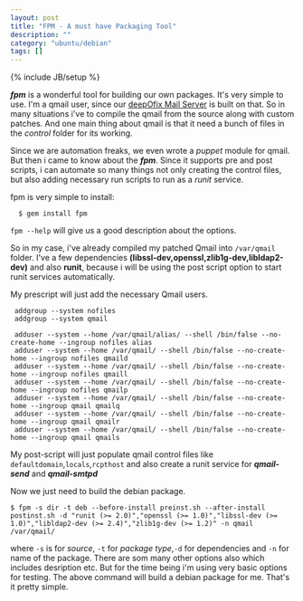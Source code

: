 ```yaml
---
layout: post
title: "FPM - A must have Packaging Tool"
description: ""
category: "ubuntu/debian" 
tags: []
---
```

{% include JB/setup %}


***fpm*** is a wonderful tool for building our own packages. It's very simple to use. I'm a qmail user, since our [deepOfix Mail Server](http://www.deeproot.in/deepofix) is built on that. So in many situations i've to compile the qmail from the source along with custom patches. And one main thing about qmail is that it need a bunch of files in the *control* folder for its working. 



Since we are automation freaks, we even wrote a *puppet* module for qmail. But then i came to know about the ***fpm***. Since it supports pre and post scripts, i can automate so many things not only creating the control files, but also adding necessary run scripts to run as a *runit* service.

fpm is very simple to install:

      $ gem install fpm

`fpm --help` will give us a good description about the options.

So in my case, i've already compiled my patched Qmail into `/var/qmail` folder. I've a few dependencies **(libssl-dev,openssl,zlib1g-dev,libldap2-dev)** and also **runit**, because i will be using the post script option to start runit services automatically. 

My prescript will just add the necessary Qmail users.

	 addgroup --system nofiles
	 addgroup --system qmail

	 adduser --system --home /var/qmail/alias/ --shell /bin/false --no-create-home --ingroup nofiles alias
	 adduser --system --home /var/qmail/ --shell /bin/false --no-create-home --ingroup nofiles qmaild
	 adduser --system --home /var/qmail/ --shell /bin/false --no-create-home --ingroup nofiles qmaill
	 adduser --system --home /var/qmail/ --shell /bin/false --no-create-home --ingroup nofiles qmailp
	 adduser --system --home /var/qmail/ --shell /bin/false --no-create-home --ingroup qmail qmailq
	 adduser --system --home /var/qmail/ --shell /bin/false --no-create-home --ingroup qmail qmailr
	 adduser --system --home /var/qmail/ --shell /bin/false --no-create-home --ingroup qmail qmails


My post-script will just populate qmail control files like `defaultdomain`,`locals`,`rcpthost` and also create a runit service for ***qmail-send*** and ***qmail-smtpd***

Now we just need to build the debian package.

	$ fpm -s dir -t deb --before-install preinst.sh --after-install postinst.sh -d "runit (>= 2.0)","openssl (>= 1.0)","libssl-dev (>= 1.0)","libldap2-dev (>= 2.4)","zlib1g-dev (>= 1.2)" -n qmail /var/qmail/

where `-s` is for *source*, `-t` for *package type*,`-d` for dependencies and `-n` for name of the package. There are som many other options also which includes desription etc. But for the time being i'm using very basic options for testing. The above command will build a debian package for me. That's it pretty simple.
